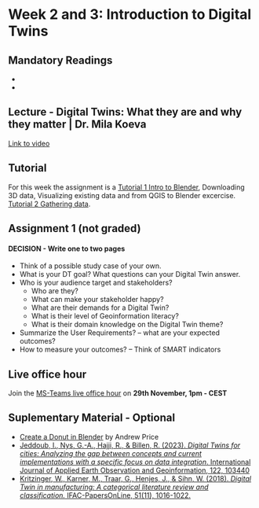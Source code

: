 # Week 2 and 3: Introduction to Digital Twins

## Mandatory Readings 

*
*


## Lecture - Digital Twins: What they are and why they matter | Dr. Mila Koeva

[Link to video](video)

## Tutorial 

For this week the assignment is a [Tutorial 1 Intro to Blender](../Assignment/Intro%20to%20blender.md), Downloading 3D data, Visualizing existing data and from QGIS to Blender excercise. [Tutorial 2 Gathering data](../Assignment/Assignment%20I.md).

## Assignment 1 (not graded)

#### DECISION - Write one to two pages

* 	Think of a possible study case of your own.
* 	What is your DT goal? What questions can your Digital Twin answer.
* 	Who is your audience target and stakeholders?
    * Who are they?
    * What can make your stakeholder happy?
    * What are their demands for a Digital Twin?
    * What is their level of Geoinformation literacy?
    * What is their domain knowledge on the Digital Twin theme?
* 	Summarize the User Requirements? – what are your expected outcomes? 
* 	How to measure your outcomes? – Think of SMART indicators


## Live office hour 

Join the [MS-Teams live office hour](https://teams.microsoft.com/l/meetup-join/19%3aLOGW63CI3_SKFd3BGZKHTMp3iGFXa64dHUsDIbpC0pg1%40thread.tacv2/1726814576878?context=%7b%22Tid%22%3a%22723246a1-c3f5-43c5-acdc-43adb404ac4d%22%2c%22Oid%22%3a%2280d1a586-55cf-4761-85f7-eb620a0bfbe5%22%7d) on **29th November, 1pm - CEST**


## Suplementary Material - Optional

* [Create a Donut in Blender](https://www.youtube.com/playlist?list=PLjEaoINr3zgEPv5y--4MKpciLaoQYZB1Z) by Andrew Price
* [Jeddoub, I., Nys, G.-A., Hajji, R., & Billen, R. (2023). _Digital Twins for cities: Analyzing the gap between concepts and current implementations with a specific focus on data integration_. International Journal of Applied Earth Observation and Geoinformation, 122, 103440](https://doi.org/10.1016/j.jag.2023.103440)
* [Kritzinger, W., Karner, M., Traar, G., Henjes, J., & Sihn, W. (2018). _Digital Twin in manufacturing: A categorical literature review and classification._ IFAC-PapersOnLine, 51(11), 1016-1022.](https://doi.org/10.1016/j.ifacol.2018.08.474)
